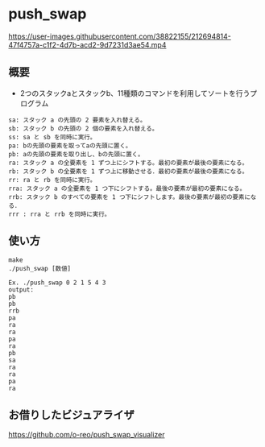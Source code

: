 # push_swap
https://user-images.githubusercontent.com/38822155/212694814-47f4757a-c1f2-4d7b-acd2-9d7231d3ae54.mp4

## 概要
- 2つのスタックaとスタックb、11種類のコマンドを利用してソートを行うプログラム
```
sa: スタック a の先頭の 2 要素を入れ替える。
sb: スタック b の先頭の 2 個の要素を入れ替える。
ss: sa と sb を同時に実行。
pa: bの先頭の要素を取ってaの先頭に置く。
pb: aの先頭の要素を取り出し、bの先頭に置く。
ra: スタック a の全要素を 1 ずつ上にシフトする。最初の要素が最後の要素になる。
rb: スタック b の全要素を 1 ずつ上に移動させる．最初の要素が最後の要素になる。
rr: ra と rb を同時に実行。
rra: スタック a の全要素を 1 つ下にシフトする。最後の要素が最初の要素になる。
rrb: スタック b のすべての要素を 1 つ下にシフトします。最後の要素が最初の要素になる．
rrr : rra と rrb を同時に実行。
```
## 使い方
```
make
./push_swap [数値]

Ex. ./push_swap 0 2 1 5 4 3
output: 
pb
pb
rrb
pa
ra
ra
pa
ra
pb
sa
ra
ra
pa
ra
```

## お借りしたビジュアライザ
https://github.com/o-reo/push_swap_visualizer
